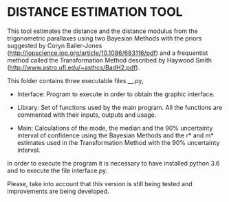 # DISTANCE ESTIMATION TOOL
This tool estimates the distance and the distance 
modulus from the trigonometric parallaxes using two
Bayesian Methods with the priors suggested by Coryn 
Bailer-Jones (http://iopscience.iop.org/article/10.1086/683116/pdf) and a frequentist method called 
the Transformation Method described by Haywood Smith 
(http://www.astro.ufl.edu/~asthcs/BadH2.pdf).

This folder contains three executable files __.py,

* Interface: Program to execute in order to obtain
	the graphic interface.

* Library: Set of functions used by the main program.
	All the functions are commented with their 
	inputs, outputs and usage.

* Main: Calculations of the mode, the median and the 
	90% uncertainty interval of confidence using 
	the Bayesian Methods and the r* and m*
	estimates used in the Transformation Method
	with the 90% uncertainty interval.

In order to execute the program it is necessary to 
have installed python 3.6 and to execute the file
interface.py.

Please, take into account that this version is still
being tested and improvements are being developed. 
